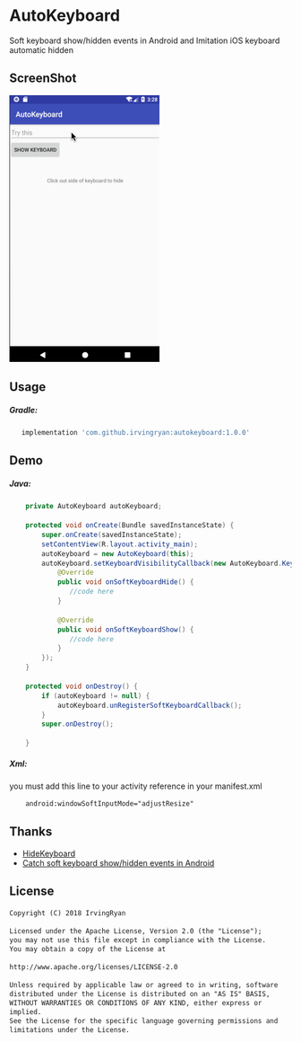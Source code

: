 # **AutoKeyboard**

Soft keyboard show/hidden events in Android and Imitation iOS keyboard automatic hidden

ScreenShot
--
![](https://github.com/IrvingRyan/AutoKeyboard/blob/master/art/screen_01.gif)

Usage
--
##### Gradle:

```groovy
   implementation 'com.github.irvingryan:autokeyboard:1.0.0'
```

Demo
--

##### Java:
```Java
    private AutoKeyboard autoKeyboard;

    protected void onCreate(Bundle savedInstanceState) {
        super.onCreate(savedInstanceState);
        setContentView(R.layout.activity_main);
        autoKeyboard = new AutoKeyboard(this);
        autoKeyboard.setKeyboardVisibilityCallback(new AutoKeyboard.KeyboardVisibilityCallback() {
            @Override
            public void onSoftKeyboardHide() {
               //code here 
            }

            @Override
            public void onSoftKeyboardShow() {
               //code here
            }
        });
    }

    protected void onDestroy() {
        if (autoKeyboard != null) {
            autoKeyboard.unRegisterSoftKeyboardCallback();
        }
        super.onDestroy();

    }
```

##### Xml:

you must add this line to your activity reference in your manifest.xml

```xml
	android:windowSoftInputMode="adjustResize"
```


Thanks
--

* [HideKeyboard](https://github.com/yingLanNull/HideKeyboard)
* [Catch soft keyboard show/hidden events in Android](https://felhr85.net/2014/05/04/catch-soft-keyboard-showhidden-events-in-android/)

License
--
    Copyright (C) 2018 IrvingRyan

    Licensed under the Apache License, Version 2.0 (the "License");
    you may not use this file except in compliance with the License.
    You may obtain a copy of the License at
    
    http://www.apache.org/licenses/LICENSE-2.0
    
    Unless required by applicable law or agreed to in writing, software
    distributed under the License is distributed on an "AS IS" BASIS,
    WITHOUT WARRANTIES OR CONDITIONS OF ANY KIND, either express or implied.
    See the License for the specific language governing permissions and
    limitations under the License.

